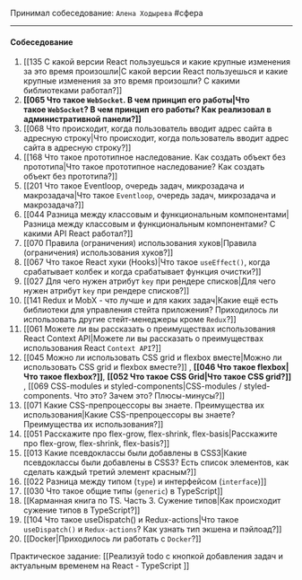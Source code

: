 Принимал собеседование: `Алена Ходырева` #сфера
____
#### Собеседование

1. [[135 С какой версии React пользуешься и какие крупные изменения за это время произошли|С какой версии React пользуешься и какие крупные изменения за это время произошли? С какими библиотеками работал?]]
2. **[[065 Что такое `WebSocket`. В чем принцип его работы|Что такое `WebSocket`? В чем принцип его работы? Как реализовал в административной панели?]]**
3. [[068 Что происходит, когда пользователь вводит адрес сайта в адресную строку|Что происходит, когда пользователь вводит адрес сайта в адресную строку?]]
4. [[168 Что такое прототипное наследование. Как создать объект без прототипа|Что такое прототипное наследование? Как создать объект без прототипа?]]
5. [[201 Что такое Eventloop, очередь задач, микрозадача и макрозадача|Что такое `Eventloop`, очередь задач, микрозадача и макрозадача?]]
6. [[044 Разница между классовым и функциональным компонентами|Разница между классовым и функциональным компонентами? С какими API React работал?]]
7. [[070 Правила (ограничения) использования хуков|Правила (ограничения) использования хуков?]]
8. [[067 Что такое React хуки (Hooks)|Что такое `useEffect()`, когда срабатывает колбек и когда срабатывает функция очистки?]]
9. [[027 Для чего нужен атрибут `key` при рендере списков|Для чего нужен атрибут `key` при рендере списков?]]
10. [[141 Redux и MobX - что лучше и для каких задач|Какие ещё есть библиотеки для управления стейта приложения? Приходилось ли использовать другие стейт-менеджеры кроме `Redux`?]]
11. [[061 Можете ли вы рассказать о преимуществах использования React Context API|Можете ли вы рассказать о преимуществах использования React `Context API`?]]
12. [[045 Можно ли использовать CSS grid и flexbox вместе|Можно ли использовать CSS grid и flexbox вместе?]] , **[[046 Что такое flexbox|Что такое flexbox?]]**, **[[052 Что такое CSS Grid|Что такое CSS grid?]]** , [[069 CSS-modules и styled-components|CSS-modules / styled-components. Что это? Зачем это? Плюсы-минусы?]]
13. [[071 Какие CSS-препроцессоры вы знаете. Преимущества их использования|Какие CSS-препроцессоры вы знаете? Преимущества их использования?]]
14. [[051 Расскажите про flex-grow, flex-shrink, flex-basis|Расскажите про flex-grow, flex-shrink, flex-basis?]]
15. [[013 Какие псевдоклассы были добавлены в CSS3|Какие псевдоклассы были добавлены в CSS3? Есть список элементов, как сделать каждый третий элемент красным?]]
16. [[022 Разница между типом (`type`) и интерфейсом (`interface`)]]
17. [[030 Что такое общие типы (`generic`) в TypeScript]]
18. [[Карманная книга по TS. Часть 3. Сужение типов|Как происходит сужение типов в TypeScript?]]
19. [[104 Что такое useDispatch() и Redux-actions|Что такое `useDispatch()` и `Redux-actions`? Как узнать тип экшена и пэйлоад?]]
20. [[Docker|Приходилось ли работать с `Docker`?]]

Практическое задание:
[[Реализуй todo с кнопкой добавления задач и актуальным временем на React - TypeScript ]]
